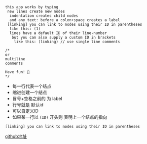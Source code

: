 ```
this app works by typing
 new lines create new nodes
  indentation creates child nodes 
  and any text: before a colon+space creates a label
 [linking] you can link to nodes using their ID in parentheses
  like this: (1)
  lines have a default ID of their line-number
   but you can also supply a custom ID in brackets
    like this: (linking) // use single line comments

/*
or 
multiline 
comments

Have fun! 🎉
*/
```



* 每一行代表一个结点
* 缩进创建一个结点
* 冒号+空格之前的 为 label
* 行号就是 默认id
* 可以自定义ID
* 如果某一行以 `(ID)` 开头则 表明上一个结点的指向

```
[linking] you can link to nodes using their ID in parentheses
```





[github地址](https://github.com/tone-row/flowchart-fun)

